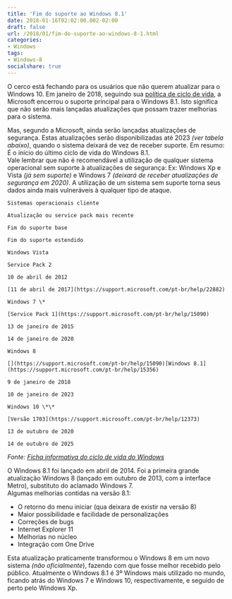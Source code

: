 ```yaml
---
title: 'Fim do suporte ao Windows 8.1'
date: 2018-01-16T02:02:00.002-02:00
draft: false
url: /2018/01/fim-do-suporte-ao-windows-8-1.html
categories:
- Windows
tags: 
- Windows-8
socialshare: true
---
```


O cerco está fechando para os usuários que não querem atualizar para o Windows 10. Em janeiro de 2018, seguindo sua [política de ciclo de vida](https://support.microsoft.com/pt-br/lifecycle), a Microsoft encerrou o suporte principal para o Windows 8.1. Isto significa que não serão mais lançadas atualizações que possam trazer melhorias para o sistema.

<!--more-->  

Mas, segundo a Microsoft, ainda serão lançadas atualizações de segurança. Estas atualizações serão disponibilizadas até 2023 _(ver tabela abaixo)_, quando o sistema deixará de vez de receber suporte. Em resumo: É o início do último ciclo de vida do Windows 8.1.  
Vale lembrar que não é recomendável a utilização de qualquer sistema operacional sem suporte à atualizações de segurança: Ex: Windows Xp e Vista _(já sem suporte)_ e Windows 7 _(deixará de receber atualizações de segurança em 2020)_. A utilização de um sistema sem suporte torna seus dados ainda mais vulneráveis à qualquer tipo de ataque.  
  
~~~
Sistemas operacionais cliente

Atualização ou service pack mais recente

Fim do suporte base

Fim do suporte estendido

Windows Vista

Service Pack 2

10 de abril de 2012

[11 de abril de 2017](https://support.microsoft.com/pt-br/help/22882)

Windows 7 \*

[﻿Service Pack 1](https://support.microsoft.com/pt-br/help/15090)

13 de janeiro de 2015

14 de janeiro de 2020  

Windows 8

[﻿](https://support.microsoft.com/pt-br/help/15090)[﻿Windows 8.1](https://support.microsoft.com/pt-br/help/15356)﻿

9 de janeiro de 2018 

10 de janeiro de 2023

Windows 10 \*\*

[Versão 1703](https://support.microsoft.com/pt-br/help/12373)

13 de outubro de 2020

14 de outubro de 2025
~~~
_Fonte: [Ficha informativa do ciclo de vida do Windows](https://support.microsoft.com/pt-br/help/13853/windows-lifecycle-fact-sheet)_

  

O Windows 8.1 foi lançado em abril de 2014. Foi a primeira grande atualização Windows 8 (lançado em outubro de 2013, com a interface Metro), substituto do aclamado Windows 7.  
Algumas melhorias contidas na versão 8.1:  

*   O retorno do menu iniciar (qua deixara de existir na versão 8)
*   Maior possibilidade e facilidade de personalizações
*   Correções de bugs
*   Internet Explorer 11
*   Melhorias no núcleo
*   Integração com One Drive

Esta atualização praticamente transformou o Windows 8 em um novo sistema _(não oficialmente_), fazendo com que fosse melhor recebido pelo público. Atualmente o Windows 8.1 é 3º Windows mais utilizado no mundo, ficando atrás do Windows 7 e Windows 10, respectivamente, e seguido de perto pelo Windows Xp.

